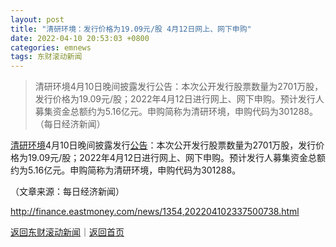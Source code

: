 ```yaml
---
layout: post
title: "清研环境：发行价格为19.09元/股 4月12日网上、网下申购"
date: 2022-04-10 20:53:03 +0800
categories: emnews
tags: 东财滚动新闻
---
```

> 清研环境4月10日晚间披露发行公告：本次公开发行股票数量为2701万股，发行价格为19.09元/股；2022年4月12日进行网上、网下申购。预计发行人募集资金总额约为5.16亿元。申购简称为清研环境，申购代码为301288。（每日经济新闻）

<p><span id="stock_0.301288"><a href="http://quote.eastmoney.com/unify/r/0.301288" class="keytip" data-code="0,301288">清研环境</a></span><span id="quote_0.301288"></span>4月10日晚间披露发行<span id="Info.3332"><a href="http://data.eastmoney.com/notices/" class="infokey">公告</a></span>：本次公开发行股票数量为2701万股，发行价格为19.09元/股；2022年4月12日进行网上、网下申购。预计发行人募集资金总额约为5.16亿元。申购简称为<span web="1" href="http://quote.eastmoney.com/unify/r/0.301288" class="em_stock_key_common" data-code="0,301288">清研环境</span>，申购代码为301288。</p><p class="em_media">（文章来源：每日经济新闻）</p>

<http://finance.eastmoney.com/news/1354,202204102337500738.html>

[返回东财滚动新闻](//finews.withounder.com/emnews/)｜[返回首页](//finews.withounder.com/)